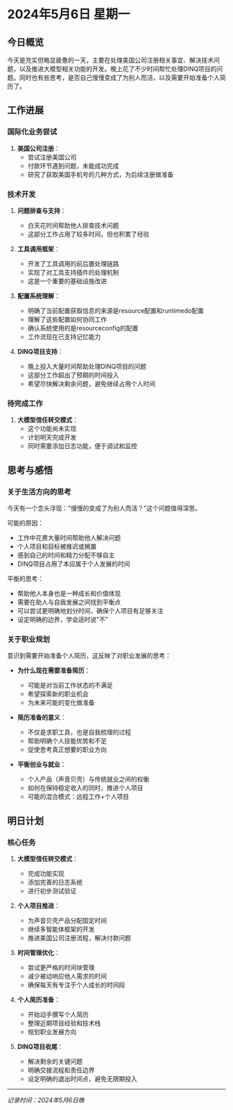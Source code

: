 # 2024年5月6日 星期一

## 今日概览
今天是充实但略显疲惫的一天，主要在处理美国公司注册相关事宜、解决技术问题，以及推进大模型相关功能的开发。晚上花了不少时间帮忙处理DINQ项目的问题。同时也有些思考，是否自己慢慢变成了为别人而活，以及需要开始准备个人简历了。

## 工作进展

### 国际化业务尝试
1. **美国公司注册**：
   - 尝试注册美国公司
   - 付款环节遇到问题，未能成功完成
   - 研究了获取美国手机号的几种方式，为后续注册做准备

### 技术开发
1. **问题排查与支持**：
   - 白天花时间帮助他人排查技术问题
   - 这部分工作占用了较多时间，但也积累了经验

2. **工具调用框架**：
   - 开发了工具调用的前后置处理链路
   - 实现了对工具支持插件的处理机制
   - 这是一个重要的基础设施改进

3. **配置系统理解**：
   - 明确了当前配置获取信息的来源是resource配置和runtimedo配置
   - 理解了这些配置如何协同工作
   - 确认系统使用的是resourceconfig的配置
   - 工作流现在已支持记忆能力

4. **DINQ项目支持**：
   - 晚上投入大量时间帮助处理DINQ项目的问题
   - 这部分工作超出了预期的时间投入
   - 希望尽快解决剩余问题，避免继续占用个人时间

### 待完成工作
1. **大模型信任转交模式**：
   - 这个功能尚未实现
   - 计划明天完成开发
   - 同时需要添加日志功能，便于调试和监控

## 思考与感悟

### 关于生活方向的思考
今天有一个念头浮现："慢慢的变成了为别人而活？"这个问题值得深思。

可能的原因：
- 工作中花费大量时间帮助他人解决问题
- 个人项目和目标被推迟或搁置
- 感到自己的时间和精力分配不够自主
- DINQ项目占用了本应属于个人发展的时间

平衡的思考：
- 帮助他人本身也是一种成长和价值体现
- 需要在助人与自我发展之间找到平衡点
- 可以尝试更明确地划分时间，确保个人项目有足够关注
- 设定明确的边界，学会适时说"不"

### 关于职业规划
意识到需要开始准备个人简历，这反映了对职业发展的思考：

- **为什么现在需要准备简历**：
  - 可能是对当前工作状态的不满足
  - 希望探索新的职业机会
  - 为未来可能的变化做准备

- **简历准备的意义**：
  - 不仅是求职工具，也是自我梳理的过程
  - 帮助明确个人技能优势和不足
  - 促使思考真正想要的职业方向

- **平衡创业与就业**：
  - 个人产品（声音贝壳）与传统就业之间的权衡
  - 如何在保持稳定收入的同时，推进个人项目
  - 可能的混合模式：远程工作+个人项目

## 明日计划

### 核心任务
1. **大模型信任转交模式**：
   - 完成功能实现
   - 添加完善的日志系统
   - 进行初步测试验证

2. **个人项目推进**：
   - 为声音贝壳产品分配固定时间
   - 继续多智能体框架的开发
   - 推进美国公司注册流程，解决付款问题

3. **时间管理优化**：
   - 尝试更严格的时间块管理
   - 减少被动响应他人需求的时间
   - 确保每天有专注于个人成长的时间段

4. **个人简历准备**：
   - 开始动手撰写个人简历
   - 整理近期项目经验和技术栈
   - 规划职业发展方向

5. **DINQ项目收尾**：
   - 解决剩余的关键问题
   - 明确交接流程和责任边界
   - 设定明确的退出时间点，避免无限期投入

---

*记录时间：2024年5月6日晚*
